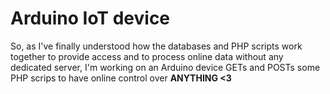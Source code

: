 # Arduino IoT device

So, as I've finally understood how the databases and PHP scripts work together to provide access and to process online data without any dedicated server, I'm working on an Arduino device GETs and POSTs some PHP scrips to have online control over **ANYTHING <3**